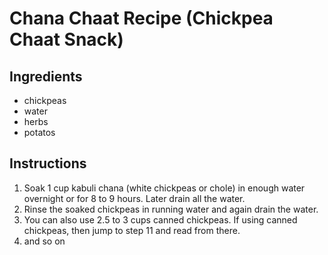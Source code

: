 # Chana Chaat Recipe (Chickpea Chaat Snack)

## Ingredients 

* chickpeas
* water
* herbs
* potatos

## Instructions

1. Soak 1 cup kabuli chana (white chickpeas or chole) in enough water overnight or for 8 to 9 hours. Later drain all the water.
2. Rinse the soaked chickpeas in running water and again drain the water.
3. You can also use 2.5 to 3 cups canned chickpeas. If using canned chickpeas, then jump to step 11 and read from there.
4.  and so on
